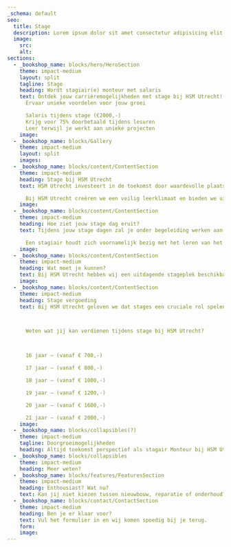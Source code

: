 ```yaml
---
_schema: default
seo:
  title: Stage
  description: Lorem ipsum dolor sit amet consectetur adipisicing elit. Quisquam, quos.
  image:
    src:
    alt:
sections:
  - _bookshop_name: blocks/hero/HeroSection
    theme: impact-medium
    layout: split
    tagline: Stage
    heading: Wordt stagiair(e) monteur met salaris
    text: Ontdek jouw carrièremogelijkheden met stage bij HSM Utrecht!
      Ervaar unieke voordelen voor jouw groei

      Salaris tijdens stage (€2000,-)
      Krijg voor 75% doorbetaald tijdens lesuren
      Leer terwijl je werkt aan unieke projecten
    image:
  - _bookshop_name: blocks/Gallery
    theme: impact-medium
    layout: split
    images:
  - _bookshop_name: blocks/content/ContentSection
    theme: impact-medium
    heading: Stage bij HSM Utrecht
    text: HSM Utrecht investeert in de toekomst door waardevolle plaatsen aan te bieden voor mee-werk en afstudeerstages. Wij nodigen jou van harte uit om een stageperiode bij ons op locatie te ervaren.

      Bij HSM Utrecht creëren we een veilig leerklimaat en bieden we uitstekende begeleiding, zodat jij kunt groeien in de praktijk. Door middel van deze stage krijg jij de mogelijkheid om uit te groeien tot een van onze ervaren monteurs!
    image:
  - _bookshop_name: blocks/content/ContentSection
    theme: impact-medium
    heading: Hoe ziet jouw stage dag eruit?
    text: Tijdens jouw stage dagen zal je onder begeleiding werken aan diverse projecten, waarbij technische kennis en vaardigheden verder ontwikkeld worden. Door constante afwisseling in dagelijkse werkzaamheden leer je de verschillende aspecten van ons bedrijf kennen en krijg je de mogelijkheid om praktische ervaring op te doen. 

      Een stagiair houdt zich voornamelijk bezig met het leren van het repareren, onderhouden en inspecteren van laad en lossystemen. Hij leert diagnoses vast te stellen en helpt bij het repareren van storingen. Deze stagiair helpt ook bij het hydraulisch aansluiten en in bedrijf stellen van systemen aan de hand van schema’s en specificaties.
    image:
  - _bookshop_name: blocks/content/ContentSection
    theme: impact-medium
    heading: Wat moet je kunnen?
    text: Bij HSM Utrecht hebben wij een uitdagende stageplek beschikbaar voor een enthousiaste leerling monteur. Als leerling monteur krijg je de kans om te beginnen aan een leertraject waarin technisch inzicht centraal staat. Wij hechten veel waarde aan leergierigheid en een prettige omgang, waardoor je jezelf verder kunt ontwikkelen binnen ons bedrijf.
    image:
  - _bookshop_name: blocks/content/ContentSection
    theme: impact-medium
    heading: Stage vergoeding
    text: Bij HSM Utrecht geloven we dat stages een cruciale rol spelen in de ontwikkeling van jong talent. Daarom bieden wij een volwaardig salaris aan als stagevergoeding op basis van leeftijd en ervaring. We erkennen de waarde van hun inzet en harde werk, en daarom zorgen we ervoor dat onze stagiairs een passende vergoeding ontvangen voor hun bijdrage aan ons team.



      Weten wat jij kan verdienen tijdens stage bij HSM Utrecht?



      16 jaar – (vanaf € 700,-)

      17 jaar – (vanaf € 800,-)

      18 jaar – (vanaf € 1000,-) 

      19 jaar – (vanaf € 1200,-)

      20 jaar – (vanaf € 1600,-)

      21 jaar – (vanaf € 2000,-)
    image:
  - _bookshop_name: blocks/collapsibles(?)
    theme: impact-medium
    tagline: Doorgroeimogelijkheden
    heading: Altijd toekomst perspectief als stagair Monteur bij HSM Utrecht
  - _bookshop_name: blocks/collapsibles
    theme: impact-medium
    heading: Meer weten?
  - _bookshop_name: blocks/features/FeaturesSection
    theme: impact-medium
    heading: Enthousiast? Wat nu?
    text: Kan jij niet kiezen tussen nieuwbouw, reparatie of onderhoud? Doe een proefweek en maak de juiste keuze
  - _bookshop_name: blocks/contact/ContactSection
    theme: impact-medium
    heading: Ben je er klaar voor?
    text: Vul het formulier in en wij komen spoedig bij je terug.
    form:
    image:
---
```

